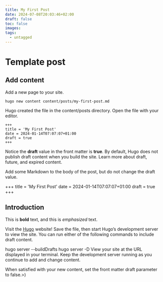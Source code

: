 ```yaml
---
title: My First Post
date: 2024-07-08T20:03:46+02:00
draft: false
toc: false
images: 
tags:
  - untagged
---
```

# Template post

## Add content 
Add a new page to your site.

```
hugo new content content/posts/my-first-post.md
```

Hugo created the file in the content/posts directory. Open the file with your editor.

```
+++
title = 'My First Post'
date = 2024-01-14T07:07:07+01:00
draft = true
+++
```
Notice the **draft** value in the front matter is **true**. By default, Hugo does not publish draft content when you build the site. Learn more about draft, future, and expired content.

Add some Markdown to the body of the post, but do not change the draft value.

+++
title = 'My First Post'
date = 2024-01-14T07:07:07+01:00
draft = true
+++
## Introduction

This is **bold** text, and this is *emphasized* text.

Visit the [Hugo](https://gohugo.io) website!
Save the file, then start Hugo’s development server to view the site. You can run either of the following commands to include draft content.

hugo server --buildDrafts
hugo server -D
View your site at the URL displayed in your terminal. Keep the development server running as you continue to add and change content.

When satisfied with your new content, set the front matter draft parameter to false.>)